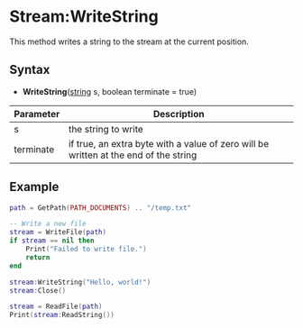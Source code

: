 # Stream:WriteString

This method writes a string to the stream at the current position.

## Syntax

- **WriteString**([string](https://www.lua.org/manual/5.4/manual.html#6.4) s, boolean terminate = true)

| Parameter | Description |
|---|---|
| s | the string to write |
| terminate | if true, an extra byte with a value of zero will be written at the end of the string |

## Example

```lua
path = GetPath(PATH_DOCUMENTS) .. "/temp.txt"

-- Write a new file
stream = WriteFile(path)
if stream == nil then
    Print("Failed to write file.")
    return
end

stream:WriteString("Hello, world!")
stream:Close()

stream = ReadFile(path)
Print(stream:ReadString())
```
